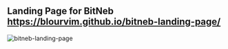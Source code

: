 ## Landing Page for BitNeb https://blourvim.github.io/bitneb-landing-page/
 
![bitneb-landing-page](https://user-images.githubusercontent.com/71990861/131775174-65172965-3507-4aa7-8cba-2fe0e5073c8a.png)
